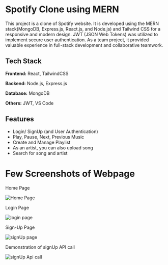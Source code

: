 
# Spotify Clone using MERN

This project is a clone of Spotify website. It is developed using the MERN stack(MongoDB, Express.js, React.js, and Node.js) and Tailwind CSS for a responsive and modern design. JWT (JSON Web Tokens) was utilized to implement secure user authentication. As a team project, it provided valuable experience in full-stack development and collaborative teamwork.


## Tech Stack

**Frontend:** React, TailwindCSS

**Backend:** Node.js, Express.js

**Database:** MongoDB

**Others:** JWT, VS Code



## Features

- Login/ SignUp (and User Authentication)
- Play, Pause, Next, Previous Music
- Create and Manage Playlist
- As an artist, you can also upload song
- Search for song and artist


# Few Screenshots of Webpage

Home Page

![Home Page](https://github.com/user-attachments/assets/ac324c9a-7c38-4eaf-8a56-4995069f8a4a)


Login Page

![login page](https://github.com/user-attachments/assets/619ded41-8072-44d0-9b9f-43d313f98b42)

Sign-Up Page

![signUp page](https://github.com/user-attachments/assets/c1df56a2-e6c5-44d7-a669-78d37e7e23c7)

Demonstration of signUp API call 

![signUp Api call](https://github.com/user-attachments/assets/152fe092-bbe7-4c4f-ba50-d0d5a4ef7dcd)
